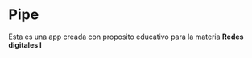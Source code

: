 <h1> Pipe</h1>

<p>Esta es una app creada con proposito educativo para la materia <b>Redes digitales I</b>

